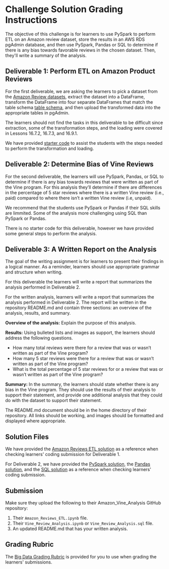 # Challenge Solution Grading Instructions

The objective of this challenge is for learners to use PySpark to perform ETL on an Amazon review dataset, store the results in an AWS RDS pgAdmin database, and then use PySpark, Pandas or SQL to determine if there is any bias towards favorable reviews in the chosen dataset. Then, they'll write a summary of the analysis.

## Deliverable 1: Perform ETL on Amazon Product Reviews

For the first deliverable, we are asking the learners to pick a dataset from the [Amazon Review datasets](https://s3.amazonaws.com/amazon-reviews-pds/tsv/index.txt), extract the dataset into a DataFrame, transform the DataFrame into four separate DataFrames that match the table schema [table schema](../Resources/challenge_schema.sql), and then upload the transformed data into the appropriate tables in pgAdmin.

The learners should not find the tasks in this deliverable to be difficult since extraction, some of the transformation steps, and the loading were covered in Lessons 16.7.2, 16.7.3, and 16.9.1.

We have provided [starter code](../Resources/Amazon_Reviews_ETL_starter_code.ipynb) to assist the students with the steps needed to perform the transformation and loading. 

## Deliverable 2: Determine Bias of Vine Reviews

For the second deliverable, the learners will use PySpark, Pandas, or SQL to determine if there is any bias towards reviews that were written as part of the Vine program. For this analysis they’ll determine if there are differences in the percentage of 5 star reviews where there is a written Vine review (i.e., paid) compared to where there isn’t a written Vine review (i.e, unpaid). 

We recommend that the students use PySpark or Pandas if their SQL skills are limmited. Some of the analysis more challenging using SQL than PySpark or Pandas. 

There is no starter code for this deliverable, however we have provided some general steps to perform the analysis.

## Deliverable 3: A Written Report on the Analysis

The goal of the writing assignment is for learners to present their findings in a logical manner. As a reminder, learners should use appropriate grammar and structure when writing.

For this deliverable the learners will write a report that summarizes the analysis performed in Deliverable 2.

For the written analysis, learners will write a report that summarizes the analysis performed in Deliverable 2. The report will be written in the repository README.md and contain three sections: an overview of the analysis, results, and summary. 

**Overview of the analysis:** Explain the purpose of this analysis.

**Results:** Using bulleted lists and images as support, the learners should address the following questions.

* How many total reviews were there for a review that was or wasn’t written as part of the Vine program?
* How many 5 star reviews were there for a review that was or wasn’t written as part of the Vine program?
* What is the total percentage of 5 star reviews for or a review that was or wasn’t written as part of the Vine program?

**Summary:** In the summary, the learners should state whether there is any bias in the Vine program. They should use the results of their analysis to support their statement, and provide one additional analysis that they could do with the dataset to support their statement. 

The README.md document should be in the home directory of their repository. All links should be working, and images should be formatted and displayed where appropriate.

## Solution Files

We have provided the [Amazon Reviews ETL solution](Amazon_Reviews_ETL_solution.ipynb) as a reference when checking learners' coding submission for Deliverable 1. 

For Deliverable 2, we have provided the [PySpark solution](PySpark_Vine_Review_Analysis_solution.ipynb), the [Pandas solution](Pandas_Vine_Review_Analysis_solution.ipynb), and the [SQL solution](SQL_Vine_Review_Analysis_solution.sql) as a reference when checking learners' coding submission. 

## Submission

Make sure they upload the following to their Amazon_Vine_Analysis GitHub repository:

1. Their `Amazon_Reviews_ETL.ipynb` file.
2. Their `Vine_Review_Analysis.ipynb` or `Vine_Review_Analysis.sql` file.
3. An updated README.md that has your written analysis.

## Grading Rubric

The [Big Data Grading Rubric](../Resources/BigData_Grading_Rubric.pdf) is provided for you to use when grading the learners' submissions.
